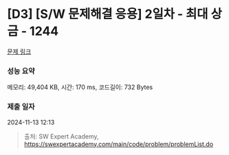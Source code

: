 # [D3] [S/W 문제해결 응용] 2일차 - 최대 상금 - 1244 

[문제 링크](https://swexpertacademy.com/main/code/problem/problemDetail.do?contestProbId=AV15Khn6AN0CFAYD) 

### 성능 요약

메모리: 49,404 KB, 시간: 170 ms, 코드길이: 732 Bytes

### 제출 일자

2024-11-13 12:13



> 출처: SW Expert Academy, https://swexpertacademy.com/main/code/problem/problemList.do